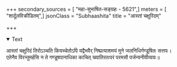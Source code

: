 +++
secondary_sources = [ "महा-सुभाषित-सङ्ग्रहः - 5621",]
meters = [ "शार्दूलविक्रीडितम्",]
jsonClass = "Subhaashita"
title = "आस्तां चक्षुरिदम्"

+++

<details open><summary>Text</summary>

आस्तां चक्षुरिदं तिरोऽञ्चति कियच्चेतोऽपि यद्वैभवैर् निष्प्रत्याशमयं मुने जलनिधिर्गण्डूषितः सत्तपः।  
एतेनैव विरन्तुमर्हसि न ते गण्डूषपानाधिका काचित् ख्यातिरतःपरं परमसौ पर्जन्यनीवीव्ययः॥
</details>
